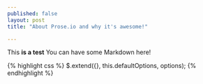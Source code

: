 ```yaml
---
published: false
layout: post
title: "About Prose.io and why it's awesome!"

---
```


This **is a test** You can have some Markdown here!

<div class="highlight-full-view">
{% highlight css %}
$.extend({}, this.defaultOptions, options);
{% endhighlight %}
</div>
